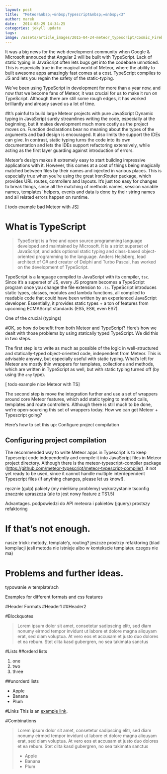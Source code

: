 ```yaml
---
layout: post
title:  "Meteor&nbsp;+&nbsp;Typescript&nbsp;=&nbsp;<3"
author: marek
date:   2014-08-29 14:34:25
categories: jekyll update
tags:
image: /assets/article_images/2015-04-24-meteor_typescript/Cosmic_Fireball_Falling_Over_ALMA.jpg
---
```


It was a big news for the web development community when Google & Microsoft annouced that Angular 2 will be built with TypeScript. Lack of static typing in JavaScript often lets bugs get into the codebase unnoticed. This is especially true in the magical world of Meteor, where the ability to built awesome apps amazingly fast comes at a cost. TypeScript compiles to JS and lets you regain the safety of the static-typing.

We’ve been using TypeScript in development for more than a year now, and now that we become fans of Meteor, it was crucial for us to make it run on TypeScript. Although there are still some rough edges, it has worked brilliantly and already saved us a lot of time.

#It’s painful to build large Meteor projects with pure JavaScript
Dynamic typing in JavaScript surely streamlines writing the code, especially at the beginning, but it makes development much more costly as the project moves on. Function declarations bear no meaning about the types of the arguments and bad design is encouraged. It also limits the support the IDEs can give. In contrast, static typing turns the code into its own documentation and lets the IDEs support refactoring extensively, while acting as the first layer guarding against introduction of errors.

Meteor’s design makes it extremely easy to start building impressive applications with it.  However, this comes at a cost of things being magically matched between files by their names and injected in various places. This is especially true when you’re using the great Iron:Router package, which provides URL routes, controllers and layouts. It’s just too easy for changes to break things, since all the matching of methods names, session variable names, templates’ helpers, events and data is done by their string names and all related errors happen on runtime.

[ todo example bad Meteor with JS]

# What is TypeScript
> TypeScript is a free and open source programming language developed and maintained by Microsoft. It is a strict superset of JavaScript, and adds optional static typing and class-based object-oriented programming to the language. Anders Hejlsberg, lead architect of C# and creator of Delphi and Turbo Pascal, has worked on the development of TypeScript.

TypeScript is a language compiled to JavaScript with its compiler, `tsc`. Since it’s a superset of JS, every JS program becomes a TypeScript program once you change the file extension to `.ts`. TypeScript introduces static types, classes, modules and lambda functions, all compiled to readable code that could have been written by an experienced JavaScript developer. Essentially, it provides static types + a ton of features from upcoming ECMAScript standards (ES5, ES6, even ES7).

One of the crucial (typings)

#OK, so how do benefit from both Meteor and TypeScript?
Here’s how we dealt with those problems by using statically typed TypeScript. We did this in two steps.

The first step is to write as much as possible of the logic in well-structured and statically-typed object-oriented code, independent from Meteor. This is advisable anyway, but especially useful with static typing. What’s left for Meteor are mostly thin wrappers for templates, collections and methods, which are written in TypeScript as well, but with static typing turned off (by using the `any` type).

[ todo example nice Meteor with TS]

The second step is move the integration further and use a set of wrappers around core Meteor features, which add static typing to method calls, templates and route controllers. Although there is still much to be done, we’re open-sourcing this set of wrappers today.
How we can get Meteor + Typescript going?

Here’s how to set this up:
Configure project compilation


## Configuring project compilation
The recommended way to write Meteor apps in Typescript is to keep Typescript code independently and compile it into JavaScript files in Meteor project directory. Although there is the meteor-typescript-compiler package (https://github.com/meteor-typescript/meteor-typescript-compiler), it not yet ready to be used, since it cannot handle multiple interdependent Typescript files (if anything changes, please let us know!).

ręcznie (gulp)
pakiety (my mieliśmy problemy)
wykorzystanie tsconfig znacznie upraszcza (ale to jest nowy feature z TS1.5)

Advantages.
podpowiedzi do API meteora i pakietów (jquery)
prostszy refaktoring

# If that’s not enough.
nasze tricki: metody, template’y, routing?
jeszcze prostrzy refaktoring (blad kompilacji jesli metoda nie istnieje albo w kontekscie templateu czegos nie ma)

# Problems and further ideas.
typowanie w template’ach
















Examples for different formats and css features

#Header Formats
#Header1
##Header2

#Blockquotes
>Lorem ipsum dolor sit amet, consetetur sadipscing elitr, sed diam nonumy eirmod tempor invidunt ut labore et dolore magna aliquyam erat, sed diam voluptua. At vero eos et accusam et justo duo dolores et ea rebum. Stet clita kasd gubergren, no sea takimata sanctus

#Lists
##orderd lists
1. one
2. two
3. three

##unorderd lists
- Apple
- Banana
- Plum

#Links
This is an [example link](http://example.com/ "With a Title").

#Combinations
>Lorem ipsum dolor sit amet, consetetur sadipscing elitr, sed diam nonumy eirmod tempor invidunt ut labore et dolore magna aliquyam erat, sed diam voluptua. At vero eos et accusam et justo duo dolores et ea rebum. Stet clita kasd gubergren, no sea takimata sanctus
>
> - Apple
> - Banana
> - Plum
